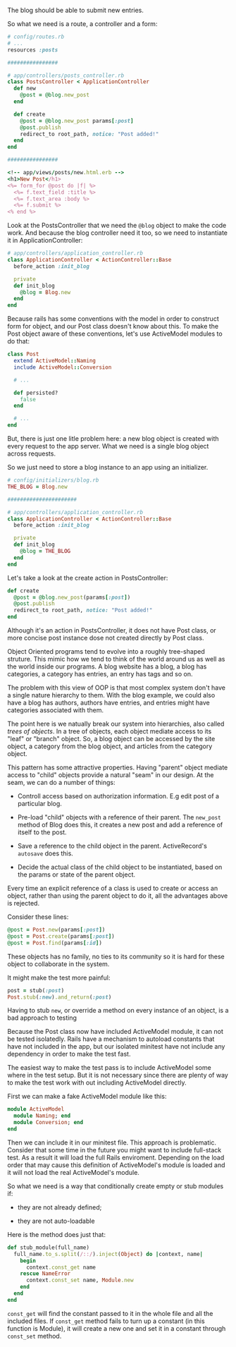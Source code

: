 The blog should be able to submit new entries.

So what we need is a route, a controller and a form:

```ruby
# config/routes.rb
# ...
resources :posts

################

# app/controllers/posts_controller.rb
class PostsController < ApplicationController
  def new
    @post = @blog.new_post
  end

  def create
    @post = @blog.new_post params[:post]
    @post.publish
    redirect_to root_path, notice: "Post added!"
  end
end

################

<!-- app/views/posts/new.html.erb -->
<h1>New Post</h1>
<%= form_for @post do |f| %>
  <%= f.text_field :title %>
  <%= f.text_area :body %>
  <%= f.submit %>
<% end %>
```

Look at the PostsController that we need the `@blog` object to make the code work. And because the blog controller need it too, so we need to instantiate it in ApplicationController:

```ruby
# app/controllers/application_controller.rb
class ApplicationController < ActionController::Base
  before_action :init_blog

  private
  def init_blog
    @blog = Blog.new
  end
end
```

Because rails has some conventions with the model in order to construct form for object, and our Post class doesn't know about this. To make the Post object aware of these conventions, let's use ActiveModel modules to do that:

```ruby
class Post
  extend ActiveModel::Naming
  include ActiveModel::Conversion

  # ...

  def persisted?
    false
  end

  # ...
end
```

But, there is just one litle problem here: a new blog object is created with every request to the app server. What we need is a single blog object across requests.

So we just need to store a blog instance to an app using an initializer.

```ruby
# config/initializers/blog.rb
THE_BLOG = Blog.new

######################

# app/controllers/application_controller.rb
class ApplicationController < ActionController::Base
  before_action :init_blog

  private
  def init_blog
    @blog = THE_BLOG
  end
end
```

Let's take a look at the create action in PostsController:

```ruby
def create
  @post = @blog.new_post(params[:post])
  @post.publish
  redirect_to root_path, notice: "Post added!"
end
```

Although it's an action in PostsController, it does not have Post class, or more concise post instance dose not created directly by Post class.

Object Oriented programs tend to evolve into a roughly tree-shaped struture. This mimic how we tend to think of the world around us as well as the world inside our programs. A blog website has a blog, a blog has categories, a category has entries, an entry has tags and so on.

The problem with this view of OOP is that most complex system don't have a single nature hierarchy to them. With the blog example, we could also have a blog has authors, authors have entries, and entries might have categories associated with them.

The point here is we natually break our system into hierarchies, also called _trees of objects_. In a tree of objects, each object mediate access to its "leaf" or "branch" object. So, a blog object can be accessed by the site object, a category from the blog object, and articles from the category object.

This pattern has some attractive properties. Having "parent" object mediate access to "child" objects provide a natural "seam" in our design. At the seam, we can do a number of things:

- Controll access based on authorization information. E.g edit post of a particular blog.

- Pre-load "child" objects with a reference of their parent. The `new_post` method of Blog does this, it creates a new post and add a reference of itself to the post.

- Save a reference to the child object in the parent. ActiveRecord's `autosave` does this.

- Decide the actual class of the child object to be instantiated, based on the params or state of the parent object.

Every time an explicit reference of a class is used to create or access an object, rather than using the parent object to do it, all the advantages above is rejected.

Consider these lines:

```ruby
@post = Post.new(params[:post])
@post = Post.create(params[:post])
@post = Post.find(params[:id])
```

These objects has no family, no ties to its community so it is hard for these object to collaborate in the system.

It might make the test more painful:

```ruby
post = stub(:post)
Post.stub(:new).and_return(:post)
```

Having to stub `new`, or override a method on every instance of an object, is a bad approach to testing

Because the Post class now have included ActiveModel module, it can not be tested isolatedly. Rails have a mechanism to autoload constants that have not included in the app, but our isolated minitest have not include any dependency in order to make the test fast.

The easiest way to make the test pass is to include ActiveModel some where in the test setup. But it is not necessary since there are plenty of way to make the test work with out including ActiveModel directly.

First we can make a fake ActiveModel module like this:

```ruby
module ActiveModel
  module Naming; end
  module Conversion; end
end
```

Then we can include it in our minitest file. This approach is problematic. Consider that some time in the future you might want to include full-stack test. As a result it will load the full Rails enviroment. Depending on the load order that may cause this definition of ActiveModel's module is loaded and it will not load the real ActiveModel's module.

So what we need is a way that conditionally create empty or stub modules if:

  - they are not already defined;

  - they are not auto-loadable

Here is the method does just that:

```ruby
def stub_module(full_name)
  full_name.to_s.split(/::/).inject(Object) do |context, name|
    begin
      context.const_get name
    rescue NameError
      context.const_set name, Module.new
    end
  end
end
```

`const_get` will find the constant passed to it in the whole file and all the included files. If `const_get` method fails to turn up a constant (in this function is Module), it will create a new one and set it in a constant through `const_set` method.
